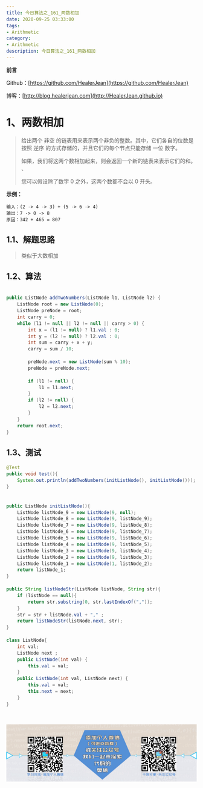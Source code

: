 ```yaml
---
title: 今日算法之_161_两数相加
date: 2020-09-25 03:33:00
tags: 
- Arithmetic
category: 
- Arithmetic
description: 今日算法之_161_两数相加
---
```


**前言**     

 Github：[https://github.com/HealerJean](https://github.com/HealerJean)         

 博客：[http://blog.healerjean.com](http://HealerJean.github.io)          



# 1、两数相加
> 给出两个 非空 的链表用来表示两个非负的整数。其中，它们各自的位数是按照 逆序 的方式存储的，并且它们的每个节点只能存储 一位 数字。    
>
> 如果，我们将这两个数相加起来，则会返回一个新的链表来表示它们的和。   、
>
> 您可以假设除了数字 0 之外，这两个数都不会以 0 开头。
>

**示例：**

```
输入：(2 -> 4 -> 3) + (5 -> 6 -> 4)
输出：7 -> 0 -> 8
原因：342 + 465 = 807
```



## 1.1、解题思路 

>  类似于大数相加



## 1.2、算法

```java

public ListNode addTwoNumbers(ListNode l1, ListNode l2) {
    ListNode root = new ListNode(0);
    ListNode preNode = root;
    int carry = 0;
    while (l1 != null || l2 != null || carry > 0) {
        int x = (l1 != null) ? l1.val : 0;
        int y = (l2 != null) ? l2.val : 0;
        int sum = carry + x + y;
        carry = sum / 10;

        preNode.next = new ListNode(sum % 10);
        preNode = preNode.next;

        if (l1 != null) {
            l1 = l1.next;
        }
        if (l2 != null) {
            l2 = l2.next;
        }
    }
    return root.next;
}
```




## 1.3、测试 

```java
@Test
public void test(){
    System.out.println(addTwoNumbers(initListNode(), initListNode()));
}


public ListNode initListNode(){
    ListNode listNode_9 = new ListNode(9, null);
    ListNode listNode_8 = new ListNode(9, listNode_9);
    ListNode listNode_7 = new ListNode(9, listNode_8);
    ListNode listNode_6 = new ListNode(9, listNode_7);
    ListNode listNode_5 = new ListNode(9, listNode_6);
    ListNode listNode_4 = new ListNode(9, listNode_5);
    ListNode listNode_3 = new ListNode(9, listNode_4);
    ListNode listNode_2 = new ListNode(9, listNode_3);
    ListNode listNode_1 = new ListNode(1, listNode_2);
    return listNode_1;
}

public String listNodeStr(ListNode listNode, String str){
    if (listNode == null){
        return str.substring(0, str.lastIndexOf(","));
    }
    str = str + listNode.val + "," ;
    return listNodeStr(listNode.next, str);
}

class ListNode{
    int val;
    ListNode next ;
    public ListNode(int val) {
        this.val = val;
    }
    public ListNode(int val, ListNode next) {
        this.val = val;
        this.next = next;
    }
}
```



​          

![ContactAuthor](https://raw.githubusercontent.com/HealerJean/HealerJean.github.io/master/assets/img/artical_bottom.jpg)



<link rel="stylesheet" href="https://unpkg.com/gitalk/dist/gitalk.css">

<script src="https://unpkg.com/gitalk@latest/dist/gitalk.min.js"></script> 
<div id="gitalk-container"></div>    
 <script type="text/javascript">
    var gitalk = new Gitalk({
		clientID: `1d164cd85549874d0e3a`,
		clientSecret: `527c3d223d1e6608953e835b547061037d140355`,
		repo: `HealerJean.github.io`,
		owner: 'HealerJean',
		admin: ['HealerJean'],
		id: 'iSJZvMPmFjDf8cb3',
    });
    gitalk.render('gitalk-container');
</script> 



